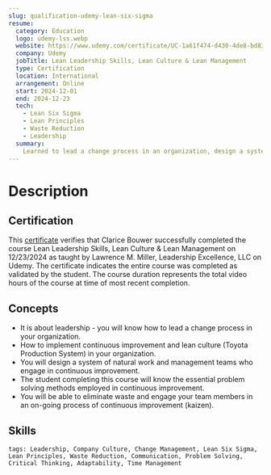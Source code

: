 ```yaml
---
slug: qualification-udemy-lean-six-sigma
resume:
  category: Education
  logo: udemy-lss.webp
  website: https://www.udemy.com/certificate/UC-1a61f474-d430-4de8-bd83-777efbb1f530/
  company: Udemy
  jobTitle: Lean Leadership Skills, Lean Culture & Lean Management
  type: Certification
  location: International
  arrangement: Online
  start: 2024-12-01
  end: 2024-12-23
  tech:
    - Lean Six Sigma
    - Lean Principles
    - Waste Reduction
    - Leadership
  summary:
    Learned to lead a change process in an organization, design a system of natural work and management teams who engage in continuous improvement, eliminate waste and engage team members in on-going process of continuous improvement (kaizen), and insights into lean culture (Toyota Production System).
---
```


# Description

## Certification

This [certificate](https://www.udemy.com/certificate/UC-1a61f474-d430-4de8-bd83-777efbb1f530/) verifies that Clarice Bouwer successfully completed the course Lean Leadership Skills, Lean Culture & Lean Management on 12/23/2024 as taught by Lawrence M. Miller, Leadership Excellence, LLC on Udemy. The certificate indicates the entire course was completed as validated by the student. The course duration represents the total video hours of the course at time of most recent completion.

## Concepts

- It is about leadership - you will know how to lead a change process in your organization.
- How to implement continuous improvement and lean culture (Toyota Production System) in your organization.
- You will design a system of natural work and management teams who engage in continuous improvement.
- The student completing this course will know the essential problem solving methods employed in continuous improvement.
- You will be able to eliminate waste and engage your team members in an on-going process of continuous improvement (kaizen).

## Skills

`tags: Leadership, Company Culture, Change Management, Lean Six Sigma, Lean Principles, Waste Reduction, Communication, Problem Solving, Critical Thinking, Adaptability, Time Management`

